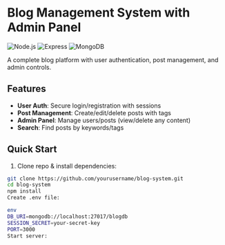 # Blog Management System with Admin Panel

![Node.js](https://img.shields.io/badge/Node.js-14.x+-green) ![Express](https://img.shields.io/badge/Express-4.x-blue) ![MongoDB](https://img.shields.io/badge/MongoDB-5.x-success)

A complete blog platform with user authentication, post management, and admin controls.

## Features
- **User Auth**: Secure login/registration with sessions
- **Post Management**: Create/edit/delete posts with tags
- **Admin Panel**: Manage users/posts (view/delete any content)
- **Search**: Find posts by keywords/tags

## Quick Start
1. Clone repo & install dependencies:
```bash
git clone https://github.com/yourusername/blog-system.git
cd blog-system
npm install
Create .env file:

env
DB_URI=mongodb://localhost:27017/blogdb
SESSION_SECRET=your-secret-key
PORT=3000
Start server:

